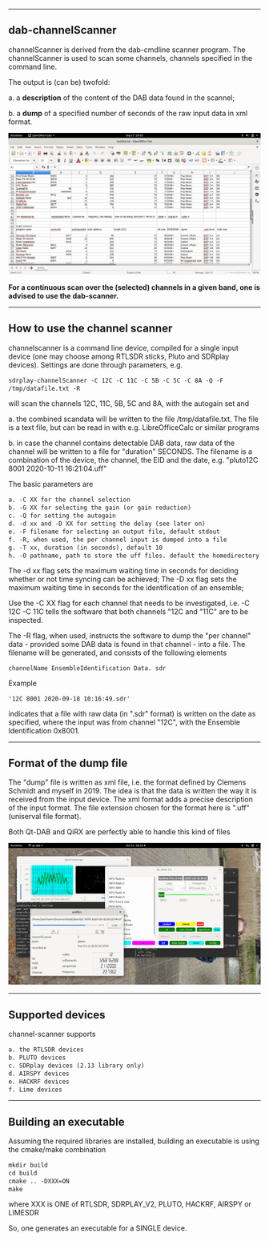 
-------------------------------------------------------------------------
dab-channelScanner
-------------------------------------------------------------------------

channelScanner is derived from the dab-cmdline scanner program.
The channelScanner is used to scan some channels, channels specified in
the command line.

The output is (can be) twofold:

   a. a **description** of the content of the DAB data found in the scannel;

   b. a **dump** of a specified number of seconds of the raw input data in xml format.

![channel-scanner](/channel-scanner.png?raw=true)

**For a continuous scan over the (selected) channels in a given band,
one is advised to use the dab-scanner.**

---------------------------------------------------------------------
How to use the channel scanner
----------------------------------------------------------------------

channelscanner is a command line device, compiled for a single
input device (one may choose among RTLSDR sticks, Pluto and SDRplay devices).
Settings are done through parameters, e.g.

	sdrplay-channelScanner -C 12C -C 11C -C 5B -C 5C -C 8A -Q -F /tmp/datafile.txt -R

will scan the channels 12C, 11C, 5B, 5C and 8A, with the autogain set and

   a. the combined scandata will be written to the file /tmp/datafile.txt. The file is a text file, but can be read in with e.g. LibreOfficeCalc or similar programs

   b. in case the channel contains detectable DAB data, raw data of the channel will be written to a file for "duration" SECONDS. The filename is a combination of the  device, the channel,  the EID and the date, e.g. "pluto12C 8001 2020-10-11 16:21:04.uff"

The basic parameters are

	a. -C XX for the channel selection
	b. -G XX for selecting the gain (or gain reduction)
	c. -Q for setting the autogain
	d. -d xx and -D XX for setting the delay (see later on)
	e. -F filename for selecting an output file, default stdout
	f. -R, when used, the per channel input is dumped into a file
	g. -T xx, duration (in seconds), default 10
	h. -O pathname, path to store the uff files. default the homedirectory

The -d xx flag sets the maximum waiting time in seconds for deciding whether or not time syncing can be achieved;
The -D xx flag sets the maximum waiting time in seconds  for the identification of an ensemble;

Use the -C XX flag for each channel that needs to be investigated,
i.e. -C 12C -C 11C tells the software that both channels "12C and "11C"
are to be inspected.

The -R flag, when used, instructs the software to dump the "per channel"
data - provided some DAB data is found in that channel - into a file.
The filename will be generated, and consists of the following elements

	channelName EnsembleIdentification Data. sdr

Example

	'12C 8001 2020-09-18 10:16:49.sdr'

indicates that a file with raw data (in ".sdr" format) is written
on the date as specified, where the input was from channel "12C",
with the Ensemble Identification 0x8001.

--------------------------------------------------------------------------
Format of the dump file
--------------------------------------------------------------------------

The "dump" file is written as xml file, i.e. the format defined by Clemens Schmidt
and myself in 2019. The idea is that the data is written the way it is 
received from the input device. The xml format adds a precise description
of the input format.
The file extension chosen for the format here is ".uff" (uniserval file format).

Both Qt-DAB and QiRX are perfectly able to handle this kind of files

![fileformat](/uff-fileformat.png?raw=true)

--------------------------------------------------------------------------
Supported devices
--------------------------------------------------------------------------

channel-scanner supports

	a. the RTLSDR devices
	b. PLUTO devices
	c. SDRplay devices (2.13 library only)
	d. AIRSPY devices
	e. HACKRF devices
	f. Lime devices

---------------------------------------------------------------------------
Building an executable
--------------------------------------------------------------------------

Assuming the required libraries are installed, building an executable
is using the cmake/make combination

	mkdir build
	cd build
	cmake .. -DXXX=ON
	make

where XXX is ONE of RTLSDR, SDRPLAY_V2, PLUTO, HACKRF, AIRSPY or LIMESDR

So, one generates an executable for a SINGLE device.

